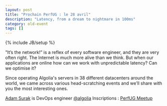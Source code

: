 ```yaml
---
layout: post
title: "Prochain PerfUG : le 28 avril"
description: "Latency, from a dream to nightmare in 100ms"
category: old-event
tags: []
---
```

{% include JB/setup %}

"It’s the network!” is a reflex of every software engineer, and they are very often right. The Internet is much more alive than we think. But when our applications are online how can we work with unpredictable latency? Can we optimise it? 
<!-- more -->

Since operating Algolia's servers in 38 different datacenters around the world, we came across various head-scratching events and we’ll share with you the most interesting ones.

[Adam Surak](https://twitter.com/AdamSurak) is DevOps engineer [@algolia](https://www.algolia.com)
Inscriptions : [PerfUG Meetup](http://www.meetup.com/fr-FR/PerfUG/events/230324443/)
